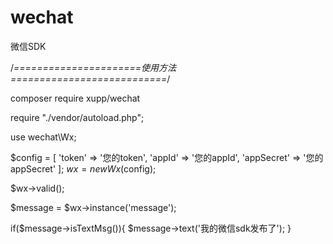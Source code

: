 # wechat
微信SDK

/*======================使用方法===========================*/

composer require xupp/wechat

require "./vendor/autoload.php";

use wechat\Wx;

$config = [
	          'token' => '您的token',
	          'appId' => '您的appId',
	          'appSecret' => '您的appSecret'
	      ];
$wx = new Wx($config);

$wx->valid();

$message = $wx->instance('message');

if($message->isTextMsg()){
	$message->text('我的微信sdk发布了');
}